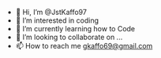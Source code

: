 - 👋 Hi, I’m @JstKaffo97
- 👀 I’m interested in coding
- 🌱 I’m currently learning how to Code
- 💞️ I’m looking to collaborate on ...
- 📫 How to reach me gkaffo69@gmail.com

<!---
JstKaffo97/JstKaffo97 is a ✨ special ✨ repository because its `README.md` (this file) appears on your GitHub profile.
You can click the Preview link to take a look at your changes.
--->
